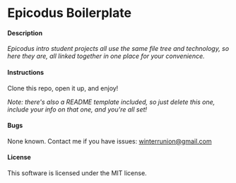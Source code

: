 # Epicodus Boilerplate

#### Description
_Epicodus intro student projects all use the same file tree and technology, so here they are, all linked together in one place for your convenience._ 

#### Instructions

Clone this repo, open it up, and enjoy!

_Note: there's also a README template included, so just delete this one, include your info on that one, and you're all set!_

#### Bugs

None known. Contact me if you have issues: winterrunion@gmail.com

#### License

This software is licensed under the MIT license.

